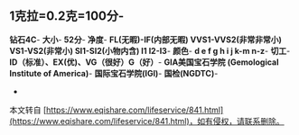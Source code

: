 **1克拉=0.2克=100分**-
-
**钻石4C**-
**大小**-
**52分**-
**净度**-
**FL(无暇)-IF(内部无暇) VVS1-VVS2(非常非常小) VS1-VS2(非常小) SI1-SI2(小物内含) I1 I2-I3**-
**颜色**-
**d e f g h i j k-m n-z**-
**切工**-
**ID（标准）、EX(优)、VG（很好）G（好）**-
**GIA美国宝石学院 (Gemological Institute of America)**-
**国际宝石学院(IGI)**-
**国检(NGDTC)**-

-

本文转自 [https://www.eqishare.com/lifeservice/841.html](https://www.eqishare.com/lifeservice/841.html)，如有侵权，请联系删除。